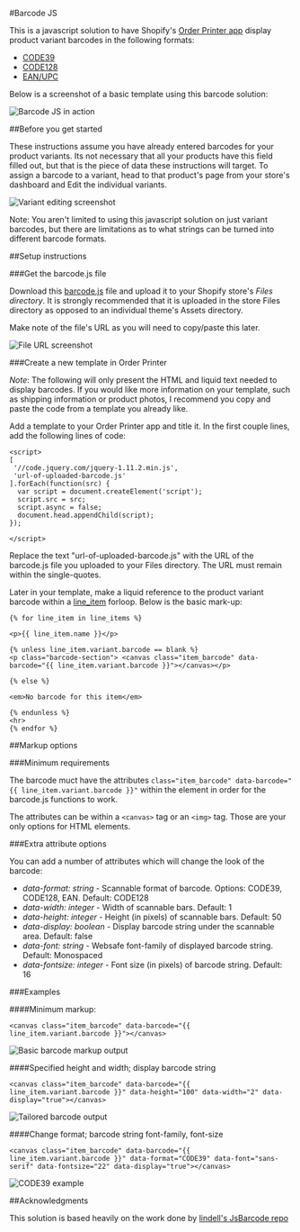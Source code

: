 #Barcode JS

This is a javascript solution to have Shopify's [Order Printer app](https://apps.shopify.com/order-printer) 
display product variant barcodes in the following formats:

* [CODE39](http://en.wikipedia.org/wiki/Code_39)
* [CODE128](http://en.wikipedia.org/wiki/Code_128)
* [EAN/UPC](http://en.wikipedia.org/wiki/International_Article_Number)

Below is a screenshot of a basic template using this barcode solution:

![Barcode JS in action](http://snapify.shopify.com/12-14-sbn1g-fftu5.png)

##Before you get started

These instructions assume you have already entered barcodes for your product variants.  Its not
necessary that all your products have this field filled out, but that is the piece of data these
instructions will target.  To assign a barcode to a variant, head to that product's page from your store's
dashboard and Edit the individual variants.

![Variant editing screenshot](http://snapify.shopify.com/11-56-8bsrm-3mpqq.png)

Note: You aren't limited to using this javascript solution on just variant barcodes, but there are limitations
as to what strings can be turned into different barcode formats.

##Setup instructions

###Get the barcode.js file

Download this [barcode.js](https://rawgit.com/NathanPJF/shopify-barcode-js/master/barcode.js.zip) file and upload it to your Shopify store's *Files directory*.  It is strongly recommended that 
it is uploaded in the store Files directory as opposed to an individual theme's Assets directory.

Make note of the file's URL as you will need to copy/paste this later.

![File URL screenshot](http://snapify.shopify.com/11-37-um2o2-g46yz.png)

###Create a new template in Order Printer

*Note*: The following will only present the HTML and liquid text needed to display barcodes.  If you would like more information
on your template, such as shipping information or product photos, I recommend you copy and paste the code from a template
you already like.

Add a template to your Order Printer app and title it.  In the first couple lines, add the following lines of code:

```
<script>
[
 '//code.jquery.com/jquery-1.11.2.min.js',
 'url-of-uploaded-barcode.js'
].forEach(function(src) {
  var script = document.createElement('script');
  script.src = src;
  script.async = false;
  document.head.appendChild(script);
});

</script>
```

Replace the text "url-of-uploaded-barcode.js" with the URL of the barcode.js file you uploaded to your Files directory.  The
URL must remain within the single-quotes.

Later in your template, make a liquid reference to the product variant barcode within a [line_item](http://docs.shopify.com/themes/liquid-documentation/objects/line_item) forloop.  Below is the basic mark-up:

```
{% for line_item in line_items %}

<p>{{ line_item.name }}</p>

{% unless line_item.variant.barcode == blank %}
<p class="barcode-section"> <canvas class="item_barcode" data-barcode="{{ line_item.variant.barcode }}"></canvas></p>

{% else %}

<em>No barcode for this item</em>

{% endunless %}
<hr>
{% endfor %}
```

##Markup options

###Minimum requirements

The barcode muct have the attributes `class="item_barcode" data-barcode="{{ line_item.variant.barcode }}"` within the element in order for 
the barcode.js functions to work.

The attributes can be within a `<canvas>` tag or an `<img>` tag.  Those are your only options for HTML elements.

###Extra attribute options

You can add a number of attributes which will change the look of the barcode:

* *data-format: string* - Scannable format of barcode. Options: CODE39, CODE128, EAN. Default: CODE128
* *data-width: integer* - Width of scannable bars. Default: 1
* *data-height: integer* - Height (in pixels) of scannable bars. Default: 50
* *data-display: boolean* - Display barcode string under the scannable area. Default: false
* *data-font: string* - Websafe font-family of displayed barcode string. Default: Monospaced
* *data-fontsize: integer* - Font size (in pixels) of barcode string. Default: 16

###Examples

####Minimum markup:

```
<canvas class="item_barcode" data-barcode="{{ line_item.variant.barcode }}"></canvas>
```
![Basic barcode markup output](http://snapify.shopify.com/12-23-a4oma-bm307.png)

####Specified height and width; display barcode string
```
<canvas class="item_barcode" data-barcode="{{ line_item.variant.barcode }}" data-height="100" data-width="2" data-display="true"></canvas>
```
![Tailored barcode output](http://snapify.shopify.com/12-22-h43f9-9d64p.png)

####Change format; barcode string font-family, font-size
```
<canvas class="item_barcode" data-barcode="{{ line_item.variant.barcode }}" data-format="CODE39" data-font="sans-serif" data-fontsize="22" data-display="true"></canvas>
```
![CODE39 example](http://snapify.shopify.com/12-28-hyi5x-0tkqq.png)


##Acknowledgments

This solution is based heavily on the work done by [lindell's JsBarcode repo](https://github.com/lindell/JsBarcode)


